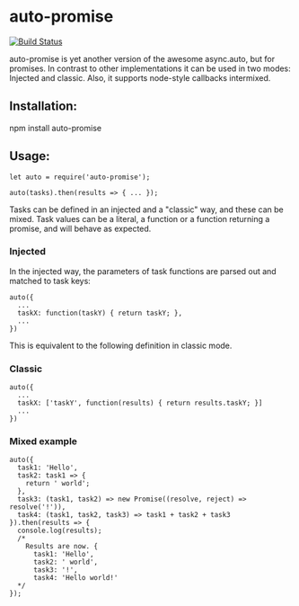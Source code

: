 auto-promise
============

[![Build Status](https://secure.travis-ci.org/backhand/auto-promise.png?branch=master)](https://travis-ci.org/backhand/auto-promise)

auto-promise is yet another version of the awesome async.auto, but for promises. In contrast to other implementations it can be used in two modes: Injected and classic. Also, it supports node-style callbacks intermixed.

Installation:
-------------
npm install auto-promise

Usage:
------
````
let auto = require('auto-promise');
  
auto(tasks).then(results => { ... });
````


Tasks can be defined in an injected and a "classic" way, and these can be mixed. Task values can be a literal, a function or a function returning a promise, and will behave as expected.

### Injected
In the injected way, the parameters of task functions are parsed out and matched to task keys:

````
auto({
  ...
  taskX: function(taskY) { return taskY; },
  ...
})
````
This is equivalent to the following definition in classic mode.

### Classic

````
auto({
  ...
  taskX: ['taskY', function(results) { return results.taskY; }]
  ...
})
````

### Mixed example

````
auto({
  task1: 'Hello',
  task2: task1 => {
    return ' world';
  },
  task3: (task1, task2) => new Promise((resolve, reject) => resolve('!')),
  task4: (task1, task2, task3) => task1 + task2 + task3
}).then(results => {
  console.log(results);
  /* 
    Results are now. { 
      task1: 'Hello',
      task2: ' world',
      task3: '!',
      task4: 'Hello world!'
  */
});
````
